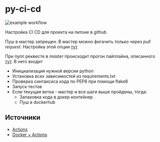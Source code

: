 # py-ci-cd
![example workflow](https://github.com/koshi8bit/py-ci-cd/actions/workflows/python-app.yml/badge.svg)

Настройка CI CD для проекта на питоне в github

Пуш в мастер запрещен. В мастер можно фигачить только через *pull request*. Настройка этой опции
[тут](https://github.com/koshi8bit/py-ci-cd/settings/branches)

При пулл реквесте в *master* происходит прогон пайплайна, описанного [тут](.github/workflows/python-app.yml).
В него входит
- Инициализация нужной версии python
- Установка всех зависимостей из requirements.txt
- Проверка синтаксиса кода по PEP8 при помощи flake8
- Запуск тестов
- Если текущая ветка - мастер и все шаги выше пройдены, тогда:
  - Запаковка кода в докер контейнер
  - Пуш в dockerhub

## Источники
- [Actions](https://youtu.be/WTofttoD2xg?t=82)
- [Docker + Actions](https://youtu.be/09lZdSpeHAk?t=80)


